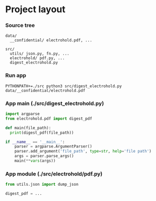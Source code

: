 # Project layout

### Source tree
```
data/
  __confidential/ electrohold.pdf, ...
  
src/
  utils/ json.py, fn.py, ...
  electrohold/ pdf.py, ...
  digest_electrohold.py
```

### Run app
```
PYTHONPATH+=./src python3 src/digest_electrohold.py data/__confidential/electrohold.pdf
```

### App main (./src/digest_electrohold.py)
```python
import argparse
from electrohold.pdf import digest_pdf

def main(file_path):
  print(digest_pdf(file_path))

if __name__ == '__main__':
    parser = argparse.ArgumentParser()
    parser.add_argument('file_path', type=str, help='file path')
    args = parser.parse_args()
    main(**vars(args))
```

### App module (./src/electrohold/pdf.py)
```python
from utils.json import dump_json

digest_pdf = ...
```
